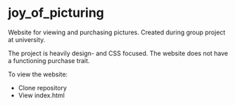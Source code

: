 # joy_of_picturing
Website for viewing and purchasing pictures. Created during group project at university.

The project is heavily design- and CSS focused. The website does not have a functioning purchase trait.

To view the website:
- Clone repository
- View index.html

